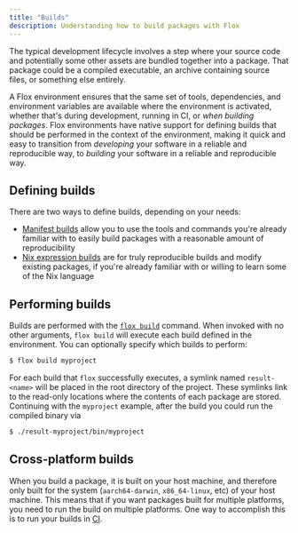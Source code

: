 ```yaml
---
title: "Builds"
description: Understanding how to build packages with Flox
---
```


The typical development lifecycle involves a step where your source code and potentially some other assets are bundled together into a package.
That package could be a compiled executable, an archive containing source files, or something else entirely.

A Flox environment ensures that the same set of tools, dependencies, and environment variables are available where the environment is activated, whether that's during development, running in CI, or _when building packages_.
Flox environments have native support for defining builds that should be performed in the context of the environment, making it quick and easy to transition from _developing_ your software in a reliable and reproducible way, to _building_ your software in a reliable and reproducible way.

## Defining builds

There are two ways to define builds, depending on your needs:

* [Manifest builds][manifest-builds-concept] allow you to use the tools and commands you're already familiar with to easily build packages with a reasonable amount of reproducibility
* [Nix expression builds][nix-expression-builds-concept] are for truly reproducible builds and modify existing packages, if you're already familiar with or willing to learn some of the Nix language

## Performing builds

Builds are performed with the [`flox build`][flox-build] command.
When invoked with no other arguments, `flox build` will execute each build defined in the environment.
You can optionally specify which builds to perform:

```bash
$ flox build myproject
```

For each build that `flox` successfully executes, a symlink named `result-<name>` will be placed in the root directory of the project.
These symlinks link to the read-only locations where the contents of each package are stored.
Continuing with the `myproject` example, after the build you could run the compiled binary via

```bash
$ ./result-myproject/bin/myproject
```

## Cross-platform builds

When you build a package, it is built on your host machine, and therefore only built for the system (`aarch64-darwin`, `x86_64-linux`, etc) of your host machine.
This means that if you want packages built for multiple platforms, you need to run the build on multiple platforms.
One way to accomplish this is to run your builds in [CI][flox-ci-cd].

[manifest-builds-concept]: ./manifest-builds.md
[nix-expression-builds-concept]: ./nix-expression-builds.md
[flox-build]: ../reference/command-reference/flox-build.md
[flox-ci-cd]: ../tutorials/ci-cd.md
